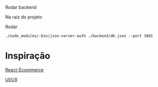 

Rodar backend

Na raiz do projeto 

Rodar

`./node_modules/.bin/json-server-auth ./backend/db.json --port 3001`

# Inspiração

[React-Ecommerce](https://github.com/sitepoint-editors/React-Ecommerce)

[UI/UX](https://www.figma.com/file/k3vZl8UTyHS3c66qsLgUBA/Site-Sou-%2B-Store?node-id=0%3A1)
